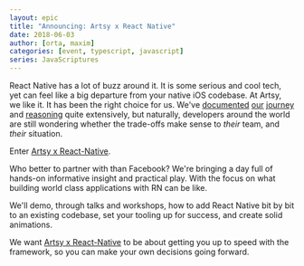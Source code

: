```yaml
---
layout: epic
title: "Announcing: Artsy x React Native"
date: 2018-06-03
author: [orta, maxim]
categories: [event, typescript, javascript]
series: JavaScriptures
---
```


React Native has a lot of buzz around it. It is some serious and cool tech, yet can feel like a big departure from
your native iOS codebase. At Artsy, we like it. It has been the right choice for us. We've [documented][] [our][]
[journey][] and [reasoning][] quite extensively, but naturally, developers around the world are still wondering
whether the trade-offs make sense to _their_ team, and _their_ situation.

Enter [Artsy x React-Native][axrn].

Who better to partner with than Facebook? We're bringing a day full of hands-on informative insight and practical
play. With the focus on what building world class applications with RN can be like.

We'll demo, through talks and workshops, how to add React Native bit by bit to an existing codebase, set your
tooling up for success, and create solid animations.

We want [Artsy x React-Native][axrn] to be about getting you up to speed with the framework, so you can make your
own decisions going forward.

[documented]: http://artsy.github.io/search/?q=react+native
[our]: http://artsy.github.io/series/react-native-at-artsy/
[journey]: http://artsy.github.io/blog/2016/08/15/React-Native-at-Artsy/
[reasoning]: http://artsy.github.io/blog/2018/03/17/two-years-of-react-native/
[axrn]: https://www.artsy.net/x-react-native
